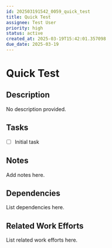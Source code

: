 ```yaml
---
id: 202503191542_0059_quick_test
title: Quick Test
assignee: Test User
priority: high
status: active
created_at: 2025-03-19T15:42:01.357098
due_date: 2025-03-19
---
```


# Quick Test

## Description
No description provided.

## Tasks
- [ ] Initial task

## Notes
Add notes here.

## Dependencies
List dependencies here.

## Related Work Efforts
List related work efforts here.
